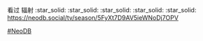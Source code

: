 <p>看过 辐射  :star_solid: :star_solid: :star_solid: :star_solid: :star_solid: <br /><a href="https://neodb.social/tv/season/5FyXt7D9AV5ieWNoDj7OPV" target="_blank" rel="nofollow noopener" translate="no"><span class="invisible">https://</span><span class="ellipsis">neodb.social/tv/season/5FyXt7D</span><span class="invisible">9AV5ieWNoDj7OPV</span></a></p><p><a href="https://e5n.cc/tags/NeoDB" class="mention hashtag" rel="tag">#<span>NeoDB</span></a></p>